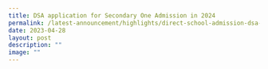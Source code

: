 ```yaml
---
title: DSA application for Secondary One Admission in 2024
permalink: /latest-announcement/highlights/direct-school-admission-dsa-2024/
date: 2023-04-28
layout: post
description: ""
image: ""
---
```

